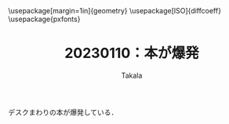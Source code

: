 ﻿---
title: 20230110：本が爆発
yesterday: 20230109
tomorrow: 20230111
days: 110
author: Takala
header-includes:
  - \usepackage[margin=1in]{geometry}
  - \usepackage[ISO]{diffcoeff}
  - \usepackage{pxfonts}
---

デスクまわりの本が爆発している．

